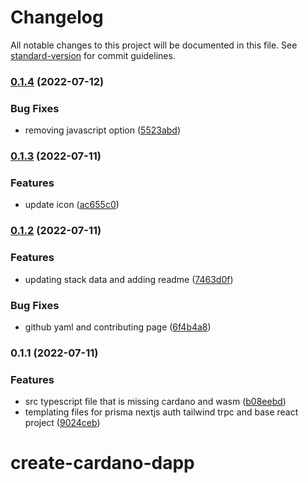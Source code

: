 # Changelog

All notable changes to this project will be documented in this file. See [standard-version](https://github.com/conventional-changelog/standard-version) for commit guidelines.

### [0.1.4](https://github.com/CardanoGoat-io/create-cardano-dapp/compare/v0.1.3...v0.1.4) (2022-07-12)

### Bug Fixes

- removing javascript option ([5523abd](https://github.com/CardanoGoat-io/create-cardano-dapp/commit/5523abdcdf820817a84092f95440d4faa8806a3e))

### [0.1.3](https://github.com/CardanoGoat-io/create-cardano-dapp/compare/v0.1.2...v0.1.3) (2022-07-11)

### Features

- update icon ([ac655c0](https://github.com/CardanoGoat-io/create-cardano-dapp/commit/ac655c09bf53046484b774ee5f5c471e4dddf551))

### [0.1.2](https://github.com/CardanoGoat-io/create-cardano-dapp/compare/v0.1.1...v0.1.2) (2022-07-11)

### Features

- updating stack data and adding readme ([7463d0f](https://github.com/CardanoGoat-io/create-cardano-dapp/commit/7463d0fde68ab750fe737e6e4f1ade6186e2f669))

### Bug Fixes

- github yaml and contributing page ([6f4b4a8](https://github.com/CardanoGoat-io/create-cardano-dapp/commit/6f4b4a8e6956b575107764140fde96b1bbb6a14f))

### 0.1.1 (2022-07-11)

### Features

- src typescript file that is missing cardano and wasm ([b08eebd](https://github.com/CardanoGoat-io/create-cardano-dapp/commit/b08eebded217362f377ed20b476ad05469463ad2))
- templating files for prisma nextjs auth tailwind trpc and base react project ([9024ceb](https://github.com/CardanoGoat-io/create-cardano-dapp/commit/9024ceb12920a13f972f5f10b7e384e1e069befa))

# create-cardano-dapp
